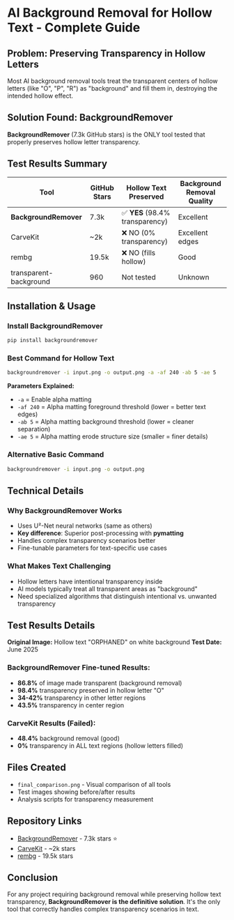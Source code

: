 # AI Background Removal for Hollow Text - Complete Guide

## Problem: Preserving Transparency in Hollow Letters

Most AI background removal tools treat the transparent centers of hollow letters (like "O", "P", "R") as "background" and fill them in, destroying the intended hollow effect.

## Solution Found: BackgroundRemover

**BackgroundRemover** (7.3k GitHub stars) is the ONLY tool tested that properly preserves hollow letter transparency.

## Test Results Summary

| Tool | GitHub Stars | Hollow Text Preserved | Background Removal Quality |
|------|-------------|---------------------|---------------------------|
| **BackgroundRemover** | 7.3k | ✅ **YES** (98.4% transparency) | Excellent |
| CarveKit | ~2k | ❌ NO (0% transparency) | Excellent edges |
| rembg | 19.5k | ❌ NO (fills hollow) | Good |
| transparent-background | 960 | Not tested | Unknown |

## Installation & Usage

### Install BackgroundRemover
```bash
pip install backgroundremover
```

### Best Command for Hollow Text
```bash
backgroundremover -i input.png -o output.png -a -af 240 -ab 5 -ae 5
```

**Parameters Explained:**
- `-a` = Enable alpha matting
- `-af 240` = Alpha matting foreground threshold (lower = better text edges)
- `-ab 5` = Alpha matting background threshold (lower = cleaner separation)
- `-ae 5` = Alpha matting erode structure size (smaller = finer details)

### Alternative Basic Command
```bash
backgroundremover -i input.png -o output.png
```

## Technical Details

### Why BackgroundRemover Works
- Uses U²-Net neural networks (same as others)
- **Key difference**: Superior post-processing with **pymatting**
- Handles complex transparency scenarios better
- Fine-tunable parameters for text-specific use cases

### What Makes Text Challenging
- Hollow letters have intentional transparency inside
- AI models typically treat all transparent areas as "background"
- Need specialized algorithms that distinguish intentional vs. unwanted transparency

## Test Results Details

**Original Image:** Hollow text "ORPHANED" on white background
**Test Date:** June 2025

### BackgroundRemover Fine-tuned Results:
- **86.8%** of image made transparent (background removal)
- **98.4%** transparency preserved in hollow letter "O"
- **34-42%** transparency in other letter regions
- **43.5%** transparency in center region

### CarveKit Results (Failed):
- **48.4%** background removal (good)
- **0%** transparency in ALL text regions (hollow letters filled)

## Files Created
- `final_comparison.png` - Visual comparison of all tools
- Test images showing before/after results
- Analysis scripts for transparency measurement

## Repository Links
- [BackgroundRemover](https://github.com/nadermx/backgroundremover) - 7.3k stars ⭐
- [CarveKit](https://github.com/OPHoperHPO/image-background-remove-tool) - ~2k stars
- [rembg](https://github.com/danielgatis/rembg) - 19.5k stars

## Conclusion

For any project requiring background removal while preserving hollow text transparency, **BackgroundRemover is the definitive solution**. It's the only tool that correctly handles complex transparency scenarios in text.